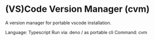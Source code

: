 # (VS)Code Version Manager (cvm)

A version manager for portable vscode installation. 

Language: Typescript 
Run via: deno / as portable cli 
Command: cvm